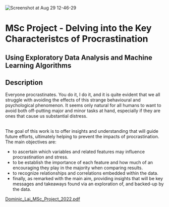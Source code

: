 
![Screenshot at Aug 29 12-46-29](https://github.com/user-attachments/assets/dffd57cb-3b31-4ecb-bd08-be75200e0e61)

<h1> MSc Project - Delving into the Key Characteristcs of Procrastination </h1>
<h2> Using Exploratory Data Analysis and Machine Learning Algorithms </h2>

<h2> Description </h2>
Everyone procrastinates. You do it, I do it, and it is quite evident that we all struggle with avoiding the effects of this strange behavioural and psychological phenomenon. It seems only natural for all humans to want to avoid both off-putting major and minor tasks at hand, especially if they are ones that cause us substantial distress.

<br/>
<br/>

The goal of this work is to offer insights and understanding that will guide future efforts, ultimately helping to prevent the impacts of procrastination.
The main objectives are:
- to ascertain which variables and related features may influence procrastination and stress.
- to be establish the importance of each feature and how much of an encouraging they play in the
majority when comparing results.
- to recognize relationships and correlations embedded within the data.
- finally, as remarked with the main aim, providing insights that will be key messages and takeaways
found via an exploration of, and backed-up by the data.

[Dominic_Lai_MSc_Project_2022.pdf](https://github.com/user-attachments/files/16798534/Dominic_Lai_MSc_Project_2022.pdf)

<br />
<br />
